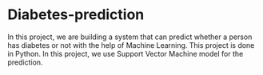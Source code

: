 # Diabetes-prediction
In this project, we are building a system that can predict whether a person has diabetes or not with the help of Machine Learning. This project is done in Python. In this project, we use Support Vector Machine model for the prediction.
